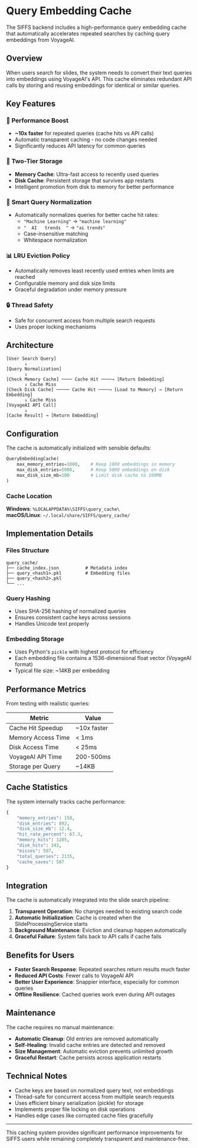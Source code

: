 # Query Embedding Cache

The SIFFS backend includes a high-performance query embedding cache that automatically accelerates repeated searches by caching query embeddings from VoyageAI.

## Overview

When users search for slides, the system needs to convert their text queries into embeddings using VoyageAI's API. This cache eliminates redundant API calls by storing and reusing embeddings for identical or similar queries.

## Key Features

### 🚀 **Performance Boost**
- **~10x faster** for repeated queries (cache hits vs API calls)  
- Automatic transparent caching - no code changes needed
- Significantly reduces API latency for common queries

### 💾 **Two-Tier Storage**
- **Memory Cache**: Ultra-fast access to recently used queries
- **Disk Cache**: Persistent storage that survives app restarts
- Intelligent promotion from disk to memory for better performance

### 🧠 **Smart Query Normalization** 
- Automatically normalizes queries for better cache hit rates:
  - `"Machine Learning"` → `"machine learning"`
  - `"  AI   trends  "` → `"ai trends"`  
  - Case-insensitive matching
  - Whitespace normalization

### 📊 **LRU Eviction Policy**
- Automatically removes least recently used entries when limits are reached
- Configurable memory and disk size limits
- Graceful degradation under memory pressure

### 🔒 **Thread Safety**
- Safe for concurrent access from multiple search requests
- Uses proper locking mechanisms

## Architecture

```
[User Search Query] 
       ↓
[Query Normalization] 
       ↓
[Check Memory Cache] ──── Cache Hit ────→ [Return Embedding]
       ↓ Cache Miss
[Check Disk Cache] ───── Cache Hit ────→ [Load to Memory] → [Return Embedding]  
       ↓ Cache Miss
[VoyageAI API Call] 
       ↓
[Cache Result] → [Return Embedding]
```

## Configuration

The cache is automatically initialized with sensible defaults:

```python
QueryEmbeddingCache(
    max_memory_entries=1000,    # Keep 1000 embeddings in memory
    max_disk_entries=5000,      # Keep 5000 embeddings on disk  
    max_disk_size_mb=100        # Limit disk cache to 100MB
)
```

### Cache Location

**Windows**: `%LOCALAPPDATA%\SIFFS\query_cache\`  
**macOS/Linux**: `~/.local/share/SIFFS/query_cache/`

## Implementation Details

### Files Structure
```
query_cache/
├── cache_index.json          # Metadata index
├── query_<hash1>.pkl         # Embedding files
├── query_<hash2>.pkl
└── ...
```

### Query Hashing
- Uses SHA-256 hashing of normalized queries
- Ensures consistent cache keys across sessions
- Handles Unicode text properly

### Embedding Storage
- Uses Python's `pickle` with highest protocol for efficiency
- Each embedding file contains a 1536-dimensional float vector (VoyageAI format)
- Typical file size: ~14KB per embedding

## Performance Metrics

From testing with realistic queries:

| Metric | Value |
|--------|-------|
| Cache Hit Speedup | ~10x faster |
| Memory Access Time | < 1ms |
| Disk Access Time | < 25ms |
| VoyageAI API Time | 200-500ms |
| Storage per Query | ~14KB |

## Cache Statistics

The system internally tracks cache performance:

```python
{
    "memory_entries": 150,
    "disk_entries": 892, 
    "disk_size_mb": 12.4,
    "hit_rate_percent": 67.3,
    "memory_hits": 1205,
    "disk_hits": 343,
    "misses": 587,
    "total_queries": 2135,
    "cache_saves": 587
}
```

## Integration

The cache is automatically integrated into the slide search pipeline:

1. **Transparent Operation**: No changes needed to existing search code
2. **Automatic Initialization**: Cache is created when the SlideProcessingService starts  
3. **Background Maintenance**: Eviction and cleanup happen automatically
4. **Graceful Failure**: System falls back to API calls if cache fails

## Benefits for Users

- **Faster Search Response**: Repeated searches return results much faster
- **Reduced API Costs**: Fewer calls to VoyageAI API
- **Better User Experience**: Snappier interface, especially for common queries
- **Offline Resilience**: Cached queries work even during API outages

## Maintenance

The cache requires no manual maintenance:

- **Automatic Cleanup**: Old entries are removed automatically
- **Self-Healing**: Invalid cache entries are detected and removed
- **Size Management**: Automatic eviction prevents unlimited growth
- **Graceful Restart**: Cache persists across application restarts

## Technical Notes

- Cache keys are based on normalized query text, not embeddings
- Thread-safe for concurrent access from multiple search requests
- Uses efficient binary serialization (pickle) for storage
- Implements proper file locking on disk operations
- Handles edge cases like corrupted cache files gracefully

---

This caching system provides significant performance improvements for SIFFS users while remaining completely transparent and maintenance-free.
